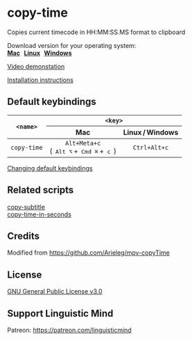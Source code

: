 # copy-time

Copies current timecode in HH:MM:SS.MS format to clipboard

Download version for your operating system:<br>
**[Mac](./mac)&numsp;[Linux](./linux)&numsp;[Windows](./win)**

[Video demonstation](https://www.youtube.com/watch?v=b-5XOZpXZMg&t=1h9m37s)

[Installation instructions](../README.md#Installation)

## Default keybindings

<table>
  <thead>
    <tr>
      <th rowspan="2"><code>&lt;name&gt;</code></th>
      <th colspan="2"><code>&lt;key&gt;</code></th>
    </tr>
    <tr>
      <th>Mac</th>
      <th>Linux&#8239;/&thinsp;Windows</th>
    </tr>
  </thead>
  <tbody align="center">
    <tr>
      <td><code>copy-time</code></td>
      <td>
        <code>Alt+Meta+c</code><br>
        (&#8239;
        <kbd>Alt&nbsp;⌥</kbd>&#8239;+&thinsp;
        <kbd>Cmd&nbsp;⌘</kbd>&#8239;+&thinsp;
        <kbd>c</kbd>
        &#8239;)
      </td>
      <td>
        <code>Ctrl+Alt+c</code>
      </td>
    </tr>
  </tbody>
</table>

[Changing default keybindings](../README.md#Changing-default-keybindings)

## Related scripts

[copy-subtitle](../copy-subtitle)<br>
[copy-time-in-seconds](../copy-time-in-seconds)

## Credits

Modified from https://github.com/Arieleg/mpv-copyTime

## License

[GNU General Public License v3.0](LICENSE)

## Support Linguistic Mind

Patreon: https://patreon.com/linguisticmind
